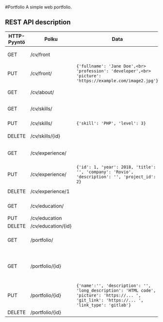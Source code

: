 #Portfolio 
A simple web portfolio.
## REST API description
| HTTP-Pyyntö | Polku | Data | Vastaus | 
|-------------|-------|------|---------|
| GET | /cv/front | | `{    'fullname': '',     'profession': '',<br> 'picture': 'https://example.com/image.jpg'<br>}` | |
| PUT | /cv/front/ | `{'fullname': 'Jane Doe',<br> 'profession': 'developer',<br> 'picture': 'https://example.com/image2.jpg'}` | `{'message':'success'}` tai `{'message':'error'}` | 
| GET | /cv/about/ | | `{'picture': 'https://... ',<br> 'heading': '',<br> 'description': 'HTML code'}` | | 
| GET | /cv/skills/ | | `{[ {'id': 0, 'skill': 'HTML5', 'level': 5}, {'id': 1, 'skill': 'CSS3', 'level': 6 ]} ` ||
| PUT | /cv/skills/ | `{'skill': 'PHP', 'level': 3}`| `{'message':'success'}` tai `{'message': 'error'}` | 
| DELETE|/cv/skills/{id}||`{'message':'success'}` tai `{'message':'error'}` 
|GET|/cv/experience/| |`{['id': 1, 'year': 2018, 'title': '', 'company': 'Rovio', 'description': '', 'project_id': 2},{'year':0, 'title....'}]}` 
|PUT|/cv/experience/|`{'id': 1, 'year': 2018, 'title': '', 'company': 'Rovio', 'description': '', 'project_id': 2}`|`{'message':'success'}` tai `{'message':'error'}` 
DELETE|/cv/experience/1| |`{'message':'success'}` tai `{'message':'error'}`
GET|/cv/education/| |`{[ {'year': 2017, 'degree': '', 'title': '', 'academy': '', 'description':''}, {...}, {...} ]}` 
PUT|/cv/education|| 
DELETE|/cv/education/{id}|| 
GET|/portfolio/| |`{['id': 0, 'name': 'projekti 1', 'desription':'', 'picture': 'https://...'}, {...}, {...} ]} ``
GET|/portfolio/{id}||{'name':'', 'description': '', 'long_description':'HTML code ', 'picture': 'https://...', 'git_link': 'https://...', 'link', ' git_link’:’https://...’, link _type':'github|gitlab'} 
PUT|/portfolio/{id}|`{'name':'', 'description': '', 'long_description': 'HTML code', 'picture': 'https://... ', 'git_link': 'https://... ', 'link_type': 'gitlab'}` |`{'message':'success'}` tai `{'message':'error'}`
DELETE|/portfolio/{id}||||| 